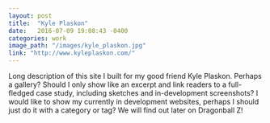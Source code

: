 ```yaml
---
layout: post
title:  "Kyle Plaskon"
date:   2016-07-09 19:08:43 -0400
categories: work
image_path: "/images/kyle_plaskon.jpg"
link: "http://www.kyleplaskon.com/"
---
```

Long description of this site I built for my good friend Kyle Plaskon. Perhaps a gallery? Should I only show like an excerpt and link readers to a full-fledged case study, including sketches and in-development screenshots? I would like to show my currently in development websites, perhaps I should just do it with a category or tag? We will find out later on Dragonball Z!
